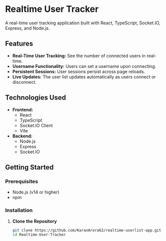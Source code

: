# Realtime User Tracker

A real-time user tracking application built with React, TypeScript, Socket.IO, Express, and Node.js.

## Features

- **Real-Time User Tracking:** See the number of connected users in real-time.
- **Username Functionality:** Users can set a username upon connecting.
- **Persistent Sessions:** User sessions persist across page reloads.
- **Live Updates:** The user list updates automatically as users connect or disconnect.

## Technologies Used

- **Frontend:**
  - React
  - TypeScript
  - Socket.IO Client
  - Vite
- **Backend:**
  - Node.js
  - Express
  - Socket.IO

## Getting Started

### Prerequisites

- Node.js (v14 or higher)
- npm

### Installation

1. **Clone the Repository**

   ```bash
   git clone https://github.com/KaranArora62/realtime-userlist-app.git
   cd Realtime-User-Tracker
